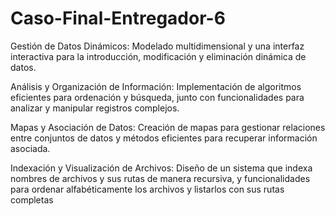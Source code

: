 # Caso-Final-Entregador-6
Gestión de Datos Dinámicos: Modelado multidimensional y una interfaz interactiva para la introducción, modificación y eliminación dinámica de datos.

Análisis y Organización de Información: Implementación de algoritmos eficientes para ordenación y búsqueda, junto con funcionalidades para analizar y manipular registros complejos.

Mapas y Asociación de Datos: Creación de mapas para gestionar relaciones entre conjuntos de datos y métodos eficientes para recuperar información asociada.

Indexación y Visualización de Archivos: Diseño de un sistema que indexa nombres de archivos y sus rutas de manera recursiva, y funcionalidades para ordenar alfabéticamente los archivos y listarlos con sus rutas completas
